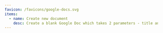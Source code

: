 ```yaml
---
favicon: /favicons/google-docs.svg
items:
  - name: Create new document
    desc: Create a blank Google Doc which takes 2 parameters - title and content.
---
```


<script setup>
  import CustomListing from '../../components/CustomListing.vue'
</script>

<CustomListing />
